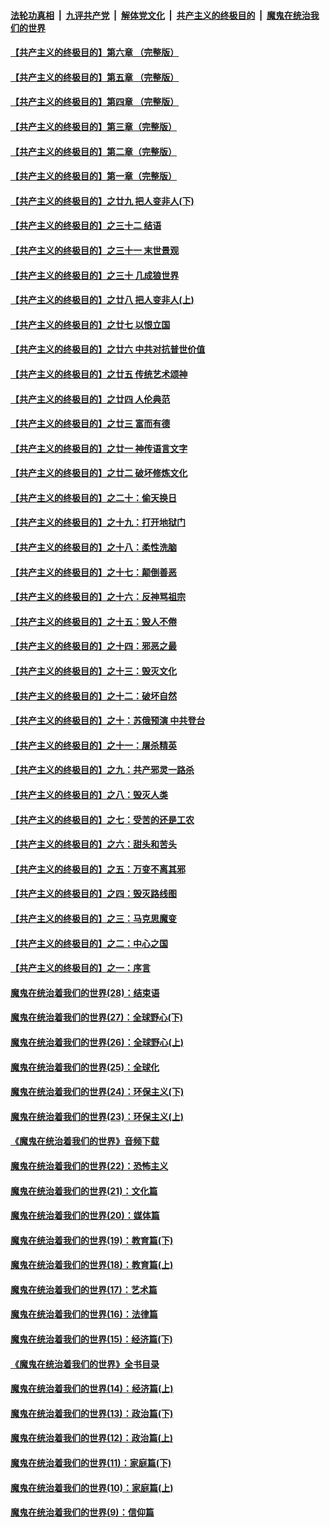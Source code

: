 ####  [法轮功真相](../../../../basic/blob/master/README.md?t=10262226) &nbsp;|&nbsp; [九评共产党](../../../../9ping.md/blob/master/README.md?t=10262226) &nbsp;|&nbsp; [解体党文化](../../../../jtdwh.md/blob/master/README.md?t=10262226)  &nbsp;|&nbsp; [共产主义的终极目的](../../../../gczydzjmd.md/blob/master/README.md?t=10262226) &nbsp;|&nbsp; [魔鬼在统治我们的世界](../../../../mgztzwmdsj.md/blob/master/README.md?t=10262226) 

#### [【共产主义的终极目的】第六章 （完整版）](../pages/nsc422/n11428913.md?t=10262226) 

#### [【共产主义的终极目的】第五章 （完整版）](../pages/nsc422/n11428912.md?t=10262226) 

#### [【共产主义的终极目的】第四章 （完整版）](../pages/nsc422/n11428907.md?t=10262226) 

#### [【共产主义的终极目的】第三章（完整版）](../pages/nsc422/n11428848.md?t=10262226) 

#### [【共产主义的终极目的】第二章（完整版）](../pages/nsc422/n11428831.md?t=10262226) 

#### [【共产主义的终极目的】第一章（完整版）](../pages/nsc422/n11417651.md?t=10262226) 

#### [【共产主义的终极目的】之廿九 把人变非人(下)](../pages/nsc422/n11344140.md?t=10262226) 

#### [【共产主义的终极目的】之三十二 结语](../pages/nsc422/n11360535.md?t=10262226) 

#### [【共产主义的终极目的】之三十一 末世景观](../pages/nsc422/n11351129.md?t=10262226) 

#### [【共产主义的终极目的】之三十 几成狼世界](../pages/nsc422/n11348280.md?t=10262226) 

#### [【共产主义的终极目的】之廿八 把人变非人(上)](../pages/nsc422/n11340492.md?t=10262226) 

#### [【共产主义的终极目的】之廿七 以恨立国](../pages/nsc422/n11336944.md?t=10262226) 

#### [【共产主义的终极目的】之廿六 中共对抗普世价值](../pages/nsc422/n11324785.md?t=10262226) 

#### [【共产主义的终极目的】之廿五 传统艺术颂神](../pages/nsc422/n11296396.md?t=10262226) 

#### [【共产主义的终极目的】之廿四 人伦典范](../pages/nsc422/n11296397.md?t=10262226) 

#### [【共产主义的终极目的】之廿三 富而有德](../pages/nsc422/n11283598.md?t=10262226) 

#### [【共产主义的终极目的】之廿一 神传语言文字](../pages/nsc422/n11263265.md?t=10262226) 

#### [【共产主义的终极目的】之廿二 破坏修炼文化](../pages/nsc422/n11245728.md?t=10262226) 

#### [【共产主义的终极目的】之二十：偷天换日](../pages/nsc422/n11238846.md?t=10262226) 

#### [【共产主义的终极目的】之十九：打开地狱门](../pages/nsc422/n11206376.md?t=10262226) 

#### [【共产主义的终极目的】之十八：柔性洗脑](../pages/nsc422/n11199994.md?t=10262226) 

#### [【共产主义的终极目的】之十七：颠倒善恶](../pages/nsc422/n11179782.md?t=10262226) 

#### [【共产主义的终极目的】之十六：反神骂祖宗](../pages/nsc422/n11166798.md?t=10262226) 

#### [【共产主义的终极目的】之十五：毁人不倦](../pages/nsc422/n11166792.md?t=10262226) 

#### [【共产主义的终极目的】之十四：邪恶之最](../pages/nsc422/n11150249.md?t=10262226) 

#### [【共产主义的终极目的】之十三：毁灭文化](../pages/nsc422/n11135227.md?t=10262226) 

#### [【共产主义的终极目的】之十二：破坏自然](../pages/nsc422/n11135214.md?t=10262226) 

#### [【共产主义的终极目的】之十：苏俄预演 中共登台](../pages/nsc422/n11118424.md?t=10262226) 

#### [【共产主义的终极目的】之十一：屠杀精英](../pages/nsc422/n11118442.md?t=10262226) 

#### [【共产主义的终极目的】之九：共产邪灵一路杀](../pages/nsc422/n11114139.md?t=10262226) 

#### [【共产主义的终极目的】之八：毁灭人类](../pages/nsc422/n11108503.md?t=10262226) 

#### [【共产主义的终极目的】之七：受苦的还是工农](../pages/nsc422/n11101809.md?t=10262226) 

#### [【共产主义的终极目的】之六：甜头和苦头](../pages/nsc422/n11096971.md?t=10262226) 

#### [【共产主义的终极目的】之五：万变不离其邪](../pages/nsc422/n11091285.md?t=10262226) 

#### [【共产主义的终极目的】之四：毁灭路线图](../pages/nsc422/n11086284.md?t=10262226) 

#### [【共产主义的终极目的】之三：马克思魔变](../pages/nsc422/n11061941.md?t=10262226) 

#### [【共产主义的终极目的】之二：中心之国](../pages/nsc422/n11047728.md?t=10262226) 

#### [【共产主义的终极目的】之一：序言](../pages/nsc422/n11086077.md?t=10262226) 

#### [魔鬼在统治着我们的世界(28)：结束语](../pages/nsc422/n10936246.md?t=10262226) 

#### [魔鬼在统治着我们的世界(27)：全球野心(下)](../pages/nsc422/n10928319.md?t=10262226) 

#### [魔鬼在统治着我们的世界(26)：全球野心(上)](../pages/nsc422/n10900318.md?t=10262226) 

#### [魔鬼在统治着我们的世界(25)：全球化](../pages/nsc422/n10788205.md?t=10262226) 

#### [魔鬼在统治着我们的世界(24)：环保主义(下)](../pages/nsc422/n10695307.md?t=10262226) 

#### [魔鬼在统治着我们的世界(23)：环保主义(上)](../pages/nsc422/n10688613.md?t=10262226) 

#### [《魔鬼在统治着我们的世界》音频下载](../pages/nsc422/n10635553.md?t=10262226) 

#### [魔鬼在统治着我们的世界(22)：恐怖主义](../pages/nsc422/n10614727.md?t=10262226) 

#### [魔鬼在统治着我们的世界(21)：文化篇](../pages/nsc422/n10597706.md?t=10262226) 

#### [魔鬼在统治着我们的世界(20)：媒体篇](../pages/nsc422/n10586579.md?t=10262226) 

#### [魔鬼在统治着我们的世界(19)：教育篇(下)](../pages/nsc422/n10564808.md?t=10262226) 

#### [魔鬼在统治着我们的世界(18)：教育篇(上)](../pages/nsc422/n10526970.md?t=10262226) 

#### [魔鬼在统治着我们的世界(17)：艺术篇](../pages/nsc422/n10499093.md?t=10262226) 

#### [魔鬼在统治着我们的世界(16)：法律篇](../pages/nsc422/n10485969.md?t=10262226) 

#### [魔鬼在统治着我们的世界(15)：经济篇(下)](../pages/nsc422/n10469975.md?t=10262226) 

#### [《魔鬼在统治着我们的世界》全书目录](../pages/nsc422/n10464261.md?t=10262226) 

#### [魔鬼在统治着我们的世界(14)：经济篇(上)](../pages/nsc422/n10457370.md?t=10262226) 

#### [魔鬼在统治着我们的世界(13)：政治篇(下)](../pages/nsc422/n10448270.md?t=10262226) 

#### [魔鬼在统治着我们的世界(12)：政治篇(上)](../pages/nsc422/n10444576.md?t=10262226) 

#### [魔鬼在统治着我们的世界(11)：家庭篇(下)](../pages/nsc422/n10440961.md?t=10262226) 

#### [魔鬼在统治着我们的世界(10)：家庭篇(上)](../pages/nsc422/n10435448.md?t=10262226) 

#### [魔鬼在统治着我们的世界(9)：信仰篇](../pages/nsc422/n10432159.md?t=10262226) 


